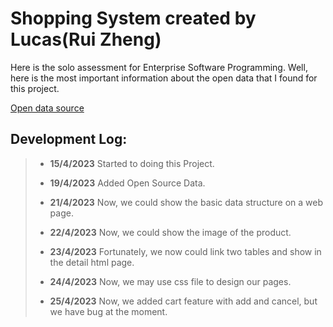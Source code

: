 # Shopping System created by Lucas(Rui Zheng)
Here is the solo assessment for Enterprise Software Programming. Well, here is the most important information about the open data that I found for this project.

[Open data source](https://data.world/promptcloud/amazon-product-dataset-2020/workspace/file?filename=marketing_sample_for_amazon_com-ecommerce__20200101_20200131__10k_data.csv%2Fhome%2Fsdf%2Fmarketing_sample_for_amazon_com-ecommerce__20200101_20200131__10k_data.csv)

## Development Log:

> * **15/4/2023** Started to doing this Project.
> 
> * **19/4/2023** Added Open Source Data.
> 
> * **21/4/2023** Now, we could show the basic data structure on a web page.
> 
> * **22/4/2023** Now, we could show the image of the product.
> 
> * **23/4/2023** Fortunately, we now could link two tables and show in the detail html page.
> 
> * **24/4/2023** Now, we may use css file to design our pages.
> 
> * **25/4/2023** Now, we added cart feature with add and cancel, but we have bug at the moment.